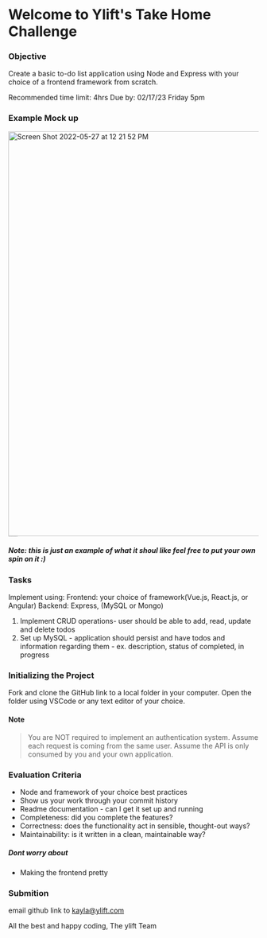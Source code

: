 # Welcome to Ylift's Take Home Challenge
### Objective
Create a basic to-do list application using Node and Express with your choice of a frontend framework from scratch.

Recommended time limit: 4hrs 
Due by: 02/17/23 Friday 5pm

### Example Mock up
<img width="814" alt="Screen Shot 2022-05-27 at 12 21 52 PM" src="https://user-images.githubusercontent.com/100152678/170739636-2bfd71a7-23eb-4e4c-9ef6-dcdf511d522a.png">
<sub><sup><sub><sup><sub><sup><sub><sup><sub><sup><sub><sup><sub><sup><sub><sup> source: https://anvil.works/learn/workshops/todo-list </sup></sub></sup></sub></sup></sub></sup></sub></sup></sub></sup></sub></sup></sub></sup></sub>

##### Note: this is just an example of what it shoul like feel free to put your own spin on it :)

### Tasks
Implement using:
Frontend: your choice of framework(Vue.js, React.js, or Angular)
Backend: Express, (MySQL or Mongo)

1. Implement CRUD operations- user should be able to add, read, update and delete todos
2. Set up MySQL - application should persist and have todos and information regarding them - ex. description, status of completed, in progress

    
### Initializing the Project
Fork and clone the GitHub link to a local folder in your computer. Open the folder using VSCode or any text editor of your choice.

#### Note
> You are NOT required to implement an authentication system. Assume each request is coming from the same user. Assume the API is only consumed by you and your own application.

### Evaluation Criteria
- Node and framework of your choice best practices
- Show us your work through your commit history
- Readme documentation - can I get it set up and running
- Completeness: did you complete the features?
- Correctness: does the functionality act in sensible, thought-out ways?
- Maintainability: is it written in a clean, maintainable way?
##### Dont worry about
 - Making the frontend pretty


### Submition
email github link to kayla@ylift.com

All the best and happy coding,
The ylift Team

